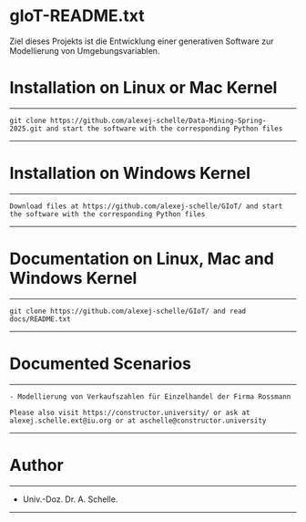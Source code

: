 # gIoT-README.txt

Ziel dieses Projekts ist die Entwicklung einer generativen Software zur Modellierung von Umgebungsvariablen. 

# Installation on Linux or Mac Kernel
**************************************************************************************************************************************
    git clone https://github.com/alexej-schelle/Data-Mining-Spring-2025.git and start the software with the corresponding Python files
**************************************************************************************************************************************

# Installation on Windows Kernel
**************************************************************************************************************************************
    Download files at https://github.com/alexej-schelle/GIoT/ and start the software with the corresponding Python files
**************************************************************************************************************************************

# Documentation on Linux, Mac and Windows Kernel
**************************************************************************************************************************************
    git clone https://github.com/alexej-schelle/GIoT/ and read docs/README.txt
**************************************************************************************************************************************

# Documented Scenarios
**************************************************************************************************************************************

    - Modellierung von Verkaufszahlen für Einzelhandel der Firma Rossmann 

    Please also visit https://constructor.university/ or ask at alexej.schelle.ext@iu.org or at aschelle@constructor.university

**************************************************************************************************************************************

# Author
**************************************************************************************************************************************

   - Univ.-Doz. Dr. A. Schelle.
  
**************************************************************************************************************************************

